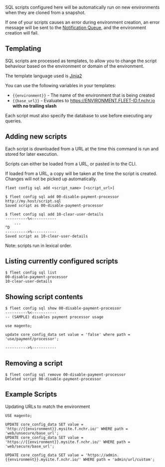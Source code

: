 SQL scripts configured here will be automatically run on new environments when they are
cloned from a snapshot.

If one of your scripts causes an error during environment creation, an error message will be sent
to the [Notification Queue](manage-notifications), and the environment creation will fail.

Templating
----

SQL scripts are processed as templates, to allow you to change the script behaviour based on the environment or domain of the environment.

The template language used is [Jinja2](http://jinja.pocoo.org/docs/dev/)

You can use the following variables in your templates:

 * `{{environment}}` - The name of the environment that is being created
 * `{{base_url}}` - Evaluates to https://ENVIRONMENT.FLEET-ID.f.nchr.io **with no trailing slash**

Each script must also specify the database to use before executing any queries.

Adding new scripts
----

Each script is downloaded from a URL at the time this command is run
and stored for later execution.

Scripts can either be loaded from a URL, or pasted in to the CLI.

If loaded from a URL, a copy will be taken at the time the script is created. Changes will not be picked up automatically.

```
fleet config sql add <script_name> [<script_url>]
```

```
$ fleet config sql add 00-disable-payment-processor http://my.host/script.sql
Saved script as 00-disable-payment-processor

$ fleet config sql add 10-clear-user-details
----------%<-----------
    ...
^D
---------->%-----------
Saved script as 10-clear-user-details
```
Note: scripts run in lexical order.

Listing currently configured scripts
----

```
$ fleet config sql list
00-disable-payment-processor
10-clear-user-details
```

Showing script contents
----

```
$ fleet config sql show 00-disable-payment-processor
----------%<-----------
-- (SAMPLE) disables payment processor usage

use magento;

update core_config_data set value = 'false' where path = 'use/payment/processor';

---------->%-----------
```

Removing a script
----

```
$ fleet config sql remove 00-disable-payment-processor
Deleted script 00-disable-payment-processor
```

Example Scripts
---

Updating URLs to match the environment

```
USE magento;

UPDATE core_config_data SET value = 'http://{{environment}}.mysite.f.nchr.io/' WHERE path = 'web/unsecure/base_url';
UPDATE core_config_data SET value = 'https://{{environment}}.mysite.f.nchr.io/' WHERE path = 'web/secure/base_url';

UPDATE core_config_data SET value = 'https://admin.{{environment}}.mysite.f.nchr.io/' WHERE path = 'admin/url/custom';

```
